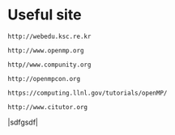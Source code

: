 # Useful site

```
http://webedu.ksc.re.kr

http://www.openmp.org

http//www.compunity.org

http://openmpcon.org

https://computing.llnl.gov/tutorials/openMP/

http://www.citutor.org
```

|sdfgsdf|
